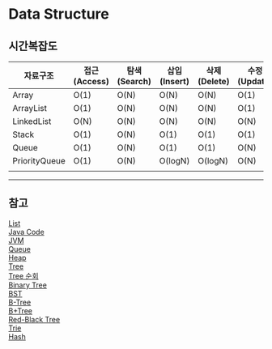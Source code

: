 # Data Structure

## 시간복잡도

| 자료구조      | 접근(Access) | 탐색(Search) | 삽입(Insert) | 삭제(Delete) | 수정(Update) |
| ------------- | ------------ | ------------ | ------------ | ------------ | ------------ |
| Array         | O(1)         | O(N)         | O(N)         | O(N)         | O(1)         |
| ArrayList     | O(1)         | O(N)         | O(N)         | O(N)         | O(1)         |
| LinkedList    | O(N)         | O(N)         | O(N)         | O(N)         | O(N)         |
| Stack         | O(1)         | O(N)         | O(1)         | O(1)         | O(1)         |
| Queue         | O(1)         | O(N)         | O(1)         | O(1)         | O(N)         |
| PriorityQueue | O(1)         | O(N)         | O(logN)      | O(logN)      | O(N)         |
|               |              |              |              |              |              |

---

## 참고

[List](https://inpa.tistory.com/category/%EC%9E%90%EB%A3%8C%EA%B5%AC%EC%A1%B0)  
[Java Code](https://github.com/kdgyun/Data_Structure/tree/master/DataStructure/Java)  
[JVM](https://inpa.tistory.com/entry/JAVA-%E2%98%95-%EA%B7%B8%EB%A6%BC%EC%9C%BC%EB%A1%9C-%EB%B3%B4%EB%8A%94-%EC%9E%90%EB%B0%94-%EC%BD%94%EB%93%9C%EC%9D%98-%EB%A9%94%EB%AA%A8%EB%A6%AC-%EC%98%81%EC%97%AD%EC%8A%A4%ED%83%9D-%ED%9E%99)  
[Queue](https://chunjanam0309.tistory.com/12)  
[Heap](https://steadywriting.com/entry/%ED%9E%99Heap-%EC%9E%90%EB%A3%8C%EA%B5%AC%EC%A1%B0%EC%99%80-%ED%9E%99-%EC%A0%95%EB%A0%AC-%EC%95%8C%EA%B3%A0%EB%A6%AC%EC%A6%98%EC%9D%98-%EA%B4%80%EA%B3%84)  
[Tree](https://yoongrammer.tistory.com/68)  
[Tree 순회](https://yoongrammer.tistory.com/70)  
[Binary Tree](https://yoongrammer.tistory.com/69)  
[BST](https://yoongrammer.tistory.com/71)  
[B-Tree](https://velog.io/@emplam27/%EC%9E%90%EB%A3%8C%EA%B5%AC%EC%A1%B0-%EA%B7%B8%EB%A6%BC%EC%9C%BC%EB%A1%9C-%EC%95%8C%EC%95%84%EB%B3%B4%EB%8A%94-B-Tree)  
[B+Tree](https://velog.io/@emplam27/%EC%9E%90%EB%A3%8C%EA%B5%AC%EC%A1%B0-%EA%B7%B8%EB%A6%BC%EC%9C%BC%EB%A1%9C-%EC%95%8C%EC%95%84%EB%B3%B4%EB%8A%94-B-Plus-Tree)  
[Red-Black Tree](https://velog.io/@kku64r/rbtree)  
[Trie](https://innovation123.tistory.com/116)  
[Hash](https://kang-james.tistory.com/entry/%EC%9E%90%EB%A3%8C%EA%B5%AC%EC%A1%B0-%ED%95%B4%EC%8B%9CHASH-%EC%95%8C%EC%95%84%EB%B3%B4%EA%B8%B0)
